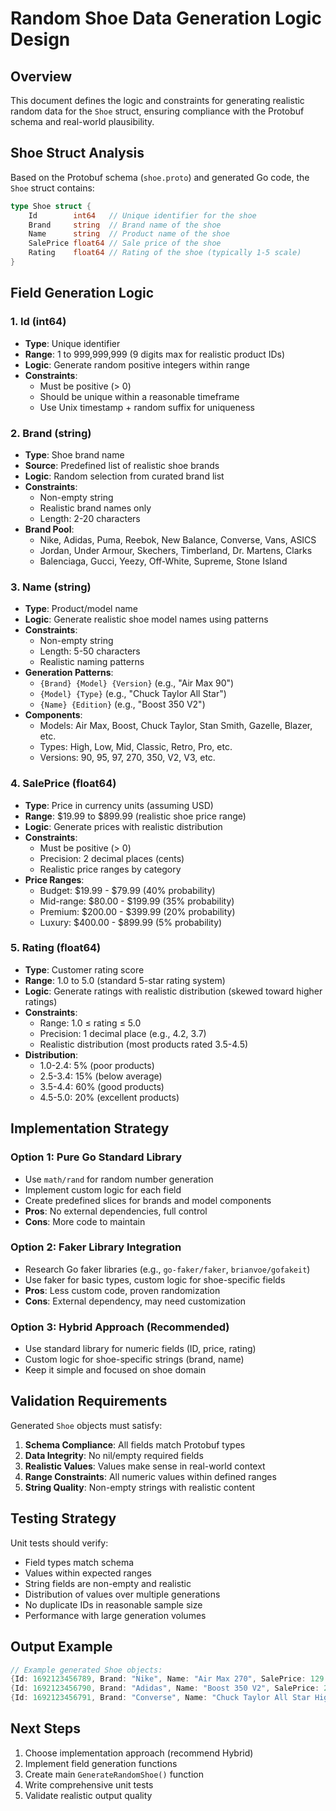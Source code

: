 # Random Shoe Data Generation Logic Design

## Overview
This document defines the logic and constraints for generating realistic random data for the `Shoe` struct, ensuring compliance with the Protobuf schema and real-world plausibility.

## Shoe Struct Analysis

Based on the Protobuf schema (`shoe.proto`) and generated Go code, the `Shoe` struct contains:

```go
type Shoe struct {
    Id        int64   // Unique identifier for the shoe
    Brand     string  // Brand name of the shoe  
    Name      string  // Product name of the shoe
    SalePrice float64 // Sale price of the shoe
    Rating    float64 // Rating of the shoe (typically 1-5 scale)
}
```

## Field Generation Logic

### 1. Id (int64)
- **Type**: Unique identifier
- **Range**: 1 to 999,999,999 (9 digits max for realistic product IDs)
- **Logic**: Generate random positive integers within range
- **Constraints**: 
  - Must be positive (> 0)
  - Should be unique within a reasonable timeframe
  - Use Unix timestamp + random suffix for uniqueness

### 2. Brand (string)
- **Type**: Shoe brand name
- **Source**: Predefined list of realistic shoe brands
- **Logic**: Random selection from curated brand list
- **Constraints**:
  - Non-empty string
  - Realistic brand names only
  - Length: 2-20 characters
- **Brand Pool**:
  - Nike, Adidas, Puma, Reebok, New Balance, Converse, Vans, ASICS
  - Jordan, Under Armour, Skechers, Timberland, Dr. Martens, Clarks
  - Balenciaga, Gucci, Yeezy, Off-White, Supreme, Stone Island

### 3. Name (string)
- **Type**: Product/model name
- **Logic**: Generate realistic shoe model names using patterns
- **Constraints**:
  - Non-empty string
  - Length: 5-50 characters
  - Realistic naming patterns
- **Generation Patterns**:
  - `{Brand} {Model} {Version}` (e.g., "Air Max 90")
  - `{Model} {Type}` (e.g., "Chuck Taylor All Star")
  - `{Name} {Edition}` (e.g., "Boost 350 V2")
- **Components**:
  - Models: Air Max, Boost, Chuck Taylor, Stan Smith, Gazelle, Blazer, etc.
  - Types: High, Low, Mid, Classic, Retro, Pro, etc.
  - Versions: 90, 95, 97, 270, 350, V2, V3, etc.

### 4. SalePrice (float64)
- **Type**: Price in currency units (assuming USD)
- **Range**: $19.99 to $899.99 (realistic shoe price range)
- **Logic**: Generate prices with realistic distribution
- **Constraints**:
  - Must be positive (> 0)
  - Precision: 2 decimal places (cents)
  - Realistic price ranges by category
- **Price Ranges**:
  - Budget: $19.99 - $79.99 (40% probability)
  - Mid-range: $80.00 - $199.99 (35% probability)  
  - Premium: $200.00 - $399.99 (20% probability)
  - Luxury: $400.00 - $899.99 (5% probability)

### 5. Rating (float64)
- **Type**: Customer rating score
- **Range**: 1.0 to 5.0 (standard 5-star rating system)
- **Logic**: Generate ratings with realistic distribution (skewed toward higher ratings)
- **Constraints**:
  - Range: 1.0 ≤ rating ≤ 5.0
  - Precision: 1 decimal place (e.g., 4.2, 3.7)
  - Realistic distribution (most products rated 3.5-4.5)
- **Distribution**:
  - 1.0-2.4: 5% (poor products)
  - 2.5-3.4: 15% (below average)
  - 3.5-4.4: 60% (good products)
  - 4.5-5.0: 20% (excellent products)

## Implementation Strategy

### Option 1: Pure Go Standard Library
- Use `math/rand` for random number generation
- Implement custom logic for each field
- Create predefined slices for brands and model components
- **Pros**: No external dependencies, full control
- **Cons**: More code to maintain

### Option 2: Faker Library Integration
- Research Go faker libraries (e.g., `go-faker/faker`, `brianvoe/gofakeit`)
- Use faker for basic types, custom logic for shoe-specific fields
- **Pros**: Less custom code, proven randomization
- **Cons**: External dependency, may need customization

### Option 3: Hybrid Approach (Recommended)
- Use standard library for numeric fields (ID, price, rating)
- Custom logic for shoe-specific strings (brand, name)
- Keep it simple and focused on shoe domain

## Validation Requirements

Generated `Shoe` objects must satisfy:

1. **Schema Compliance**: All fields match Protobuf types
2. **Data Integrity**: No nil/empty required fields
3. **Realistic Values**: Values make sense in real-world context
4. **Range Constraints**: All numeric values within defined ranges
5. **String Quality**: Non-empty strings with realistic content

## Testing Strategy

Unit tests should verify:
- Field types match schema
- Values within expected ranges
- String fields are non-empty and realistic
- Distribution of values over multiple generations
- No duplicate IDs in reasonable sample size
- Performance with large generation volumes

## Output Example

```go
// Example generated Shoe objects:
{Id: 1692123456789, Brand: "Nike", Name: "Air Max 270", SalePrice: 129.99, Rating: 4.2}
{Id: 1692123456790, Brand: "Adidas", Name: "Boost 350 V2", SalePrice: 219.99, Rating: 4.7}
{Id: 1692123456791, Brand: "Converse", Name: "Chuck Taylor All Star High", SalePrice: 64.99, Rating: 4.1}
```

## Next Steps

1. Choose implementation approach (recommend Hybrid)
2. Implement field generation functions
3. Create main `GenerateRandomShoe()` function
4. Write comprehensive unit tests
5. Validate realistic output quality
